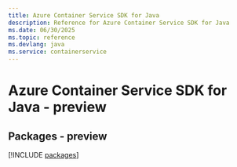 ```yaml
---
title: Azure Container Service SDK for Java
description: Reference for Azure Container Service SDK for Java
ms.date: 06/30/2025
ms.topic: reference
ms.devlang: java
ms.service: containerservice
---
```

# Azure Container Service SDK for Java - preview
## Packages - preview
[!INCLUDE [packages](container-service-index.md)]